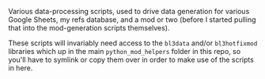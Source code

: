 Various data-processing scripts, used to drive data generation for various
Google Sheets, my refs database, and a mod or two (before I started pulling
that into the mod-generation scripts themselves).

These scripts will invariably need access to the `bl3data` and/or
`bl3hotfixmod` libraries which up in the main `python_mod_helpers` folder
in this repo, so you'll have to symlink or copy them over in order to make
use of the scripts in here.

